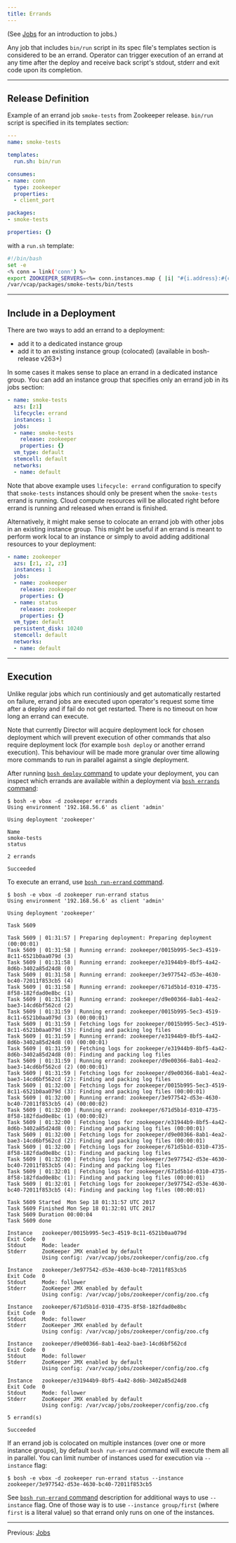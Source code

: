 ```yaml
---
title: Errands
---
```


(See [Jobs](jobs.md) for an introduction to jobs.)

Any job that includes `bin/run` script in its spec file's templates section is considered to be an errand. Operator can trigger execution of an errand at any time after the deploy and receive back script's stdout, stderr and exit code upon its completion.

---
## Release Definition <a id="release-definition"></a>

Example of an errand job `smoke-tests` from Zookeeper release. `bin/run` script is specified in its templates section:

```yaml
---
name: smoke-tests

templates:
  run.sh: bin/run

consumes:
- name: conn
  type: zookeeper
  properties:
  - client_port

packages:
- smoke-tests

properties: {}
```

with a `run.sh` template:

```bash
#!/bin/bash
set -e
<% conn = link('conn') %>
export ZOOKEEPER_SERVERS=<%= conn.instances.map { |i| "#{i.address}:#{conn.p('client_port')}" }.join(",") %>
/var/vcap/packages/smoke-tests/bin/tests
```

---
## Include in a Deployment <a id="include-in-deployment"></a>

There are two ways to add an errand to a deployment:

- add it to a dedicated instance group
- add it to an existing instance group (colocated) (available in bosh-release v263+)

In some cases it makes sense to place an errand in a dedicated instance group. You can add an instance group that specifies only an errand job in its jobs section:

```yaml
- name: smoke-tests
  azs: [z1]
  lifecycle: errand
  instances: 1
  jobs:
  - name: smoke-tests
    release: zookeeper
    properties: {}
  vm_type: default
  stemcell: default
  networks:
  - name: default
```

Note that above example uses `lifecycle: errand` configuration to specify that `smoke-tests` instances should only be present when the `smoke-tests` errand is running. Cloud compute resources will be allocated right before errand is running and released when errand is finished.

Alternatively, it might make sense to colocate an errand job with other jobs in an existing instance group. This might be useful if an errand is meant to perform work local to an instance or simply to avoid adding additional resources to your deployment:

```yaml
- name: zookeeper
  azs: [z1, z2, z3]
  instances: 1
  jobs:
  - name: zookeeper
    release: zookeeper
    properties: {}
  - name: status
    release: zookeeper
    properties: {}
  vm_type: default
  persistent_disk: 10240
  stemcell: default
  networks:
  - name: default
```

---
## Execution <a id="execution"></a>

Unlike regular jobs which run continiously and get automatically restarted on failure, errand jobs are executed upon operator's request some time after a deploy and if fail do not get restarted. There is no timeout on how long an errand can execute.

Note that currently Director will acquire deployment lock for chosen deployment which will prevent execution of other commands that also require deployment lock (for example `bosh deploy` or another errand execution). This behaviour will be made more granular over time allowing more commands to run in parallel against a single deployment.

After running [`bosh deploy` command](cli-v2.md#deploy) to update your deployment, you can inspect which errands are available within a deployment via [`bosh errands` command](cli-v2.md#errands):

```
$ bosh -e vbox -d zookeeper errands
Using environment '192.168.56.6' as client 'admin'

Using deployment 'zookeeper'

Name
smoke-tests
status

2 errands

Succeeded
```

To execute an errand, use [`bosh run-errand` command](cli-v2.md#run-errand).

```shell
$ bosh -e vbox -d zookeeper run-errand status
Using environment '192.168.56.6' as client 'admin'

Using deployment 'zookeeper'

Task 5609

Task 5609 | 01:31:57 | Preparing deployment: Preparing deployment (00:00:01)
Task 5609 | 01:31:58 | Running errand: zookeeper/0015b995-5ec3-4519-8c11-6521b0aa079d (3)
Task 5609 | 01:31:58 | Running errand: zookeeper/e31944b9-8bf5-4a42-8d6b-3402a85d24d8 (0)
Task 5609 | 01:31:58 | Running errand: zookeeper/3e977542-d53e-4630-bc40-72011f853cb5 (4)
Task 5609 | 01:31:58 | Running errand: zookeeper/671d5b1d-0310-4735-8f58-182fdad0e8bc (1)
Task 5609 | 01:31:58 | Running errand: zookeeper/d9e00366-8ab1-4ea2-bae3-14cd6bf562cd (2)
Task 5609 | 01:31:59 | Running errand: zookeeper/0015b995-5ec3-4519-8c11-6521b0aa079d (3) (00:00:01)
Task 5609 | 01:31:59 | Fetching logs for zookeeper/0015b995-5ec3-4519-8c11-6521b0aa079d (3): Finding and packing log files
Task 5609 | 01:31:59 | Running errand: zookeeper/e31944b9-8bf5-4a42-8d6b-3402a85d24d8 (0) (00:00:01)
Task 5609 | 01:31:59 | Fetching logs for zookeeper/e31944b9-8bf5-4a42-8d6b-3402a85d24d8 (0): Finding and packing log files
Task 5609 | 01:31:59 | Running errand: zookeeper/d9e00366-8ab1-4ea2-bae3-14cd6bf562cd (2) (00:00:01)
Task 5609 | 01:31:59 | Fetching logs for zookeeper/d9e00366-8ab1-4ea2-bae3-14cd6bf562cd (2): Finding and packing log files
Task 5609 | 01:32:00 | Fetching logs for zookeeper/0015b995-5ec3-4519-8c11-6521b0aa079d (3): Finding and packing log files (00:00:01)
Task 5609 | 01:32:00 | Running errand: zookeeper/3e977542-d53e-4630-bc40-72011f853cb5 (4) (00:00:02)
Task 5609 | 01:32:00 | Running errand: zookeeper/671d5b1d-0310-4735-8f58-182fdad0e8bc (1) (00:00:02)
Task 5609 | 01:32:00 | Fetching logs for zookeeper/e31944b9-8bf5-4a42-8d6b-3402a85d24d8 (0): Finding and packing log files (00:00:01)
Task 5609 | 01:32:00 | Fetching logs for zookeeper/d9e00366-8ab1-4ea2-bae3-14cd6bf562cd (2): Finding and packing log files (00:00:01)
Task 5609 | 01:32:00 | Fetching logs for zookeeper/671d5b1d-0310-4735-8f58-182fdad0e8bc (1): Finding and packing log files
Task 5609 | 01:32:00 | Fetching logs for zookeeper/3e977542-d53e-4630-bc40-72011f853cb5 (4): Finding and packing log files
Task 5609 | 01:32:01 | Fetching logs for zookeeper/671d5b1d-0310-4735-8f58-182fdad0e8bc (1): Finding and packing log files (00:00:01)
Task 5609 | 01:32:01 | Fetching logs for zookeeper/3e977542-d53e-4630-bc40-72011f853cb5 (4): Finding and packing log files (00:00:01)

Task 5609 Started  Mon Sep 18 01:31:57 UTC 2017
Task 5609 Finished Mon Sep 18 01:32:01 UTC 2017
Task 5609 Duration 00:00:04
Task 5609 done

Instance   zookeeper/0015b995-5ec3-4519-8c11-6521b0aa079d
Exit Code  0
Stdout     Mode: leader
Stderr     ZooKeeper JMX enabled by default
           Using config: /var/vcap/jobs/zookeeper/config/zoo.cfg

Instance   zookeeper/3e977542-d53e-4630-bc40-72011f853cb5
Exit Code  0
Stdout     Mode: follower
Stderr     ZooKeeper JMX enabled by default
           Using config: /var/vcap/jobs/zookeeper/config/zoo.cfg

Instance   zookeeper/671d5b1d-0310-4735-8f58-182fdad0e8bc
Exit Code  0
Stdout     Mode: follower
Stderr     ZooKeeper JMX enabled by default
           Using config: /var/vcap/jobs/zookeeper/config/zoo.cfg

Instance   zookeeper/d9e00366-8ab1-4ea2-bae3-14cd6bf562cd
Exit Code  0
Stdout     Mode: follower
Stderr     ZooKeeper JMX enabled by default
           Using config: /var/vcap/jobs/zookeeper/config/zoo.cfg

Instance   zookeeper/e31944b9-8bf5-4a42-8d6b-3402a85d24d8
Exit Code  0
Stdout     Mode: follower
Stderr     ZooKeeper JMX enabled by default
           Using config: /var/vcap/jobs/zookeeper/config/zoo.cfg

5 errand(s)

Succeeded
```

If an errand job is colocated on multiple instances (over one or more instance groups), by default `bosh run-errand` command will execute them all in parallel. You can limit number of instances used for execution via `--instance` flag:

```
$ bosh -e vbox -d zookeeper run-errand status --instance zookeeper/3e977542-d53e-4630-bc40-72011f853cb5
```

See [`bosh run-errand` command](cli-v2.md#run-errand) description for additional ways to use `--instance` flag. One of those way is to use `--instance group/first` (where `first` is a literal value) so that errand only runs on one of the instances.

---
Previous: [Jobs](jobs.md)
